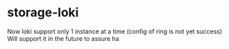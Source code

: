 # storage-loki

Now loki support only 1 instance at a time (config of ring is not yet success)
Will support it in the future to assure ha
